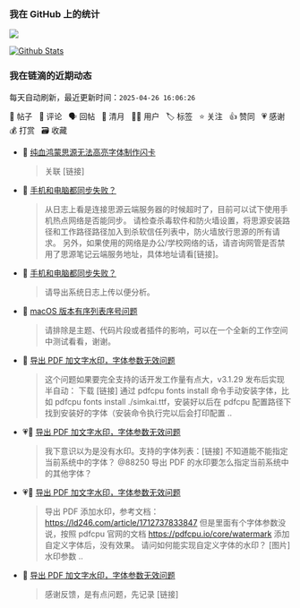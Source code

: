 
### 我在 GitHub 上的统计

<a title="Hits" target="_blank" href="https://github.com/88250/88250"><img src="https://hits.b3log.org/88250/88250.svg"></a>

[![Github Stats](https://github-readme-stats.vercel.app/api?username=88250&theme=tokyonight&show_icons=true)](https://github.com/88250)

<!--events start -->

### 我在链滴的近期动态

每天自动刷新，最近更新时间：`2025-04-26 16:06:26`

📝 帖子 &nbsp; 💬 评论 &nbsp; 🗣 回帖 &nbsp; 🌙 清月 &nbsp; 👨‍💻 用户 &nbsp; 🏷️ 标签 &nbsp; ⭐️ 关注 &nbsp; 👍 赞同 &nbsp; 💗 感谢 &nbsp; 💰 打赏 &nbsp; 🗃 收藏

* 💬 [纯血鸿蒙思源无法高亮字体制作闪卡](https://ld246.com/article/1745317171182/comment/1745568440210#comments)

  > 关联 [链接]
* 💬 [手机和电脑都同步失败？](https://ld246.com/article/1745552900261/comment/1745567757523#comments)

  > 从日志上看是连接思源云端服务器的时候超时了，目前可以试下使用手机热点网络是否能同步。 请检查杀毒软件和防火墙设置，将思源安装路径和工作路径路径加入到杀软信任列表中，防火墙放行思源的所有请求。 另外，如果使用的网络是办公/学校网络的话，请咨询网管是否禁用了思源笔记云端服务地址，具体地址请看[链接]。
* 💬 [手机和电脑都同步失败？](https://ld246.com/article/1745552900261/comment/1745553796125#comments)

  > 请导出系统日志上传以便分析。
* 💬 [macOS 版本有序列表序号问题](https://ld246.com/article/1745499570855/comment/1745499708446#comments)

  > 请排除是主题、代码片段或者插件的影响，可以在一个全新的工作空间中测试看看，谢谢。
* 💬 [导出 PDF 加文字水印，字体参数无效问题](https://ld246.com/article/1745485692508/comment/1745498935542#comments)

  > 这个问题如果要完全支持的话开发工作量有点大，v3.1.29 发布后实现半自动： 下载 [链接] 通过 pdfcpu fonts install 命令手动安装字体，比如 pdfcpu fonts install ./simkai.ttf，安装好以后在 pdfcpu 配置路径下找到安装好的字体（安装命令执行完以后会打印配置 ..
* 💗💬 [导出 PDF 加文字水印，字体参数无效问题](https://ld246.com/article/1745485692508/comment/1745486479066#comments)

  > 我下意识以为是没有水印。支持的字体列表：[链接] 不知道能不能指定当前系统中的字体？ @88250 导出 PDF 的水印要怎么指定当前系统中的其他字体？
* 💗📝 [导出 PDF 加文字水印，字体参数无效问题](https://ld246.com/article/1745485692508)

  > 导出 PDF 添加水印，参考文档：https://ld246.com/article/1712737833847 但是里面有个字体参数没说，按照 pdfcpu 官网的文档 https://pdfcpu.io/core/watermark 添加自定义字体后，没有效果。 请问如何能实现自定义字体的水印？ [图片] 水印参数 ..
* 💬 [导出 PDF 加文字水印，字体参数无效问题](https://ld246.com/article/1745485692508/comment/1745486565688#comments)

  > 感谢反馈，是有点问题，先记录 [链接]


<!--events end -->
